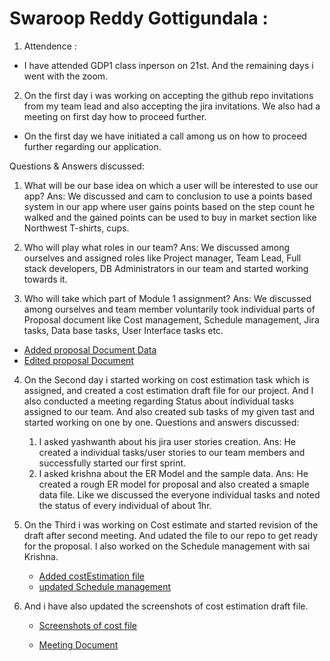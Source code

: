 # Swaroop Reddy Gottigundala :
1. Attendence :
* I have attended GDP1 class inperson on 21st. And the remaining days i went with the zoom.
2. On the first day i was working on accepting the github repo invitations from my team lead and also accepting the jira invitations. We also had a meeting on first day how to proceed further.

* On the first day we have initiated a call among us on how to proceed further regarding our application.

Questions & Answers discussed:
1.	What will be our base idea on which a user will be interested to use our app?
Ans: We discussed and cam to conclusion to use a points based system in our app where user gains points based on the step count he walked and the gained points can be used to buy in market section like Northwest T-shirts, cups.

2. Who will play what roles in our team?
Ans: We discussed among ourselves and assigned roles like Project manager, Team Lead, Full stack developers, DB Administrators in our team and started working towards it.

3. Who will take which part of Module 1 assignment?
Ans: We discussed among ourselves and team member voluntarily took individual parts of Proposal document like Cost management, Schedule management, Jira tasks, Data base tasks, User Interface tasks etc.

* [Added proposal Document Data](https://github.com/sudheera96/Group-4--Hunt-game/commit/bb203bd44aa63f22a29f8a5b19a5b3b1f74b196a)
* [Edited proposal Document](https://github.com/sudheera96/Group-4--Hunt-game/commit/ac7cc327c278373bde9dedcf636bfa7af55e52f4)

4. On the Second day i started working on cost estimation task which is assigned, and created a cost estimation draft file for our project. And I also conducted a meeting    regarding Status about individual tasks assigned to our team. And also created sub tasks of my given tast and started working on one by one.
Questions and answers discussed:
   1. I asked yashwanth about his jira user stories creation.
   Ans: He created a individual tasks/user stories to our team members and successfully started our first sprint.
   2. I asked krishna about the ER Model and the sample data.
   Ans: He created a rough ER model for proposal and also created a smaple data file.
   Like we discussed the everyone individual tasks and noted the status of every individual of about 1hr.
   
5. On the Third i was working on Cost estimate and started revision of the draft after second meeting. And udated the file to our repo to get ready for the proposal.
   I also worked on the Schedule management with sai Krishna. 
   
   * [Added costEstimation file](https://github.com/sudheera96/Group-4--Hunt-game/commit/a9c72006cd4016f0fec71f57465c7b11dab280ce)
   * [updated Schedule management](https://github.com/sudheera96/Group-4--Hunt-game/commit/2186b55605cf0ced2492d6938a780528ae2911c0)
6. And i have also updated the screenshots of cost estimation draft file.

   * [Screenshots of cost file](https://github.com/sudheera96/Group-4--Hunt-game/commit/34b13484391e0f659e8c1328e5171c8d44109ac0)
   
   * [Meeting Document](https://github.com/sudheera96/Group-4--Hunt-game/commit/30e10b92c3157ae61137144dee33720a854dcf7c)
   
   
    
    






